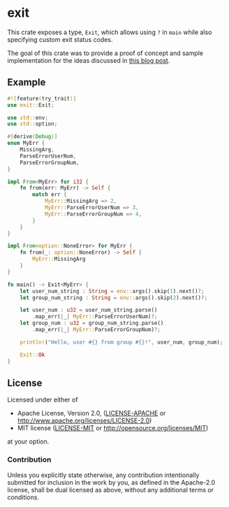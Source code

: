 # exit

This crate exposes a type, `Exit`, which allows using `?` in `main` while also specifying custom exit status codes. 

The goal of this crate was to provide a proof of concept and sample implementation for the ideas discussed in [this blog post](https://www.joshmcguigan.com/blog/custom-exit-status-codes-rust/). 

## Example

```rust
#![feature(try_trait)]
use exit::Exit;

use std::env;
use std::option;

#[derive(Debug)]
enum MyErr {
    MissingArg,
    ParseErrorUserNum,
    ParseErrorGroupNum,
}

impl From<MyErr> for i32 {
    fn from(err: MyErr) -> Self {
        match err {
            MyErr::MissingArg => 2,
            MyErr::ParseErrorUserNum => 3,
            MyErr::ParseErrorGroupNum => 4,
        }
    }
}

impl From<option::NoneError> for MyErr {
    fn from(_: option::NoneError) -> Self {
        MyErr::MissingArg
    }
}

fn main() -> Exit<MyErr> {
    let user_num_string : String = env::args().skip(1).next()?;
    let group_num_string : String = env::args().skip(2).next()?;

    let user_num : u32 = user_num_string.parse()
        .map_err(|_| MyErr::ParseErrorUserNum)?;
    let group_num : u32 = group_num_string.parse()
        .map_err(|_| MyErr::ParseErrorGroupNum)?;

    println!("Hello, user #{} from group #{}!", user_num, group_num);

    Exit::Ok
}
```

## License

Licensed under either of

 * Apache License, Version 2.0, ([LICENSE-APACHE](LICENSE-APACHE) or http://www.apache.org/licenses/LICENSE-2.0)
 * MIT license ([LICENSE-MIT](LICENSE-MIT) or http://opensource.org/licenses/MIT)

at your option.

### Contribution

Unless you explicitly state otherwise, any contribution intentionally submitted for inclusion in the work by you, as defined in the Apache-2.0 license, shall be dual licensed as above, without any additional terms or conditions.
